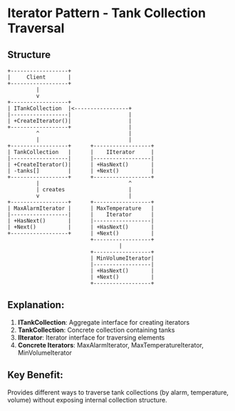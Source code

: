 # Iterator Pattern - Tank Collection Traversal

## Structure
```
+------------------+
|     Client       |
+------------------+
         |
         v
+------------------+
| ITankCollection  |<-----------------+
|------------------|                  |
| +CreateIterator()|                  |
+------------------+                  |
         ^                            |
         |                            |
+------------------+      +------------------+
| TankCollection   |      |    IIterator     |
|------------------|      |------------------|
| +CreateIterator()|      | +HasNext()       |
| -tanks[]         |      | +Next()          |
+------------------+      +------------------+
         |                            ^
         | creates                    |
         v                            |
+------------------+      +------------------+
| MaxAlarmIterator |      | MaxTemperature   |
|------------------|      |    Iterator      |
| +HasNext()       |      |------------------|
| +Next()          |      | +HasNext()       |
+------------------+      | +Next()          |
                          +------------------+
                                   |
                          +------------------+
                          | MinVolumeIterator|
                          |------------------|
                          | +HasNext()       |
                          | +Next()          |
                          +------------------+
```

## Explanation:
1. **ITankCollection**: Aggregate interface for creating iterators
2. **TankCollection**: Concrete collection containing tanks
3. **IIterator**: Iterator interface for traversing elements
4. **Concrete Iterators**: MaxAlarmIterator, MaxTemperatureIterator, MinVolumeIterator

## Key Benefit:
Provides different ways to traverse tank collections (by alarm, temperature, volume) without exposing internal collection structure.